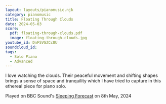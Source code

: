 ```yaml
---
layout: layouts/pianomusic.njk
category: pianomusic
title: Floating Through Clouds
date: 2024-05-03
score:
  pdf: floating-through-clouds.pdf
  image: floating-through-clouds.jpg
youtube_id: DnF5VGZCc8U
soundcloud_id:
tags:
  - Solo Piano
  - Advanced
---
```


I love watching the clouds. Their peaceful movement and shifting shapes brings a sense of space and tranquility which I have tried to capture in this ethereal piece for piano solo.

Played on BBC Sound's [Sleeping Forecast](https://www.bbc.co.uk/sounds/play/p0hwp5k3?partner=uk.co.bbc&origin=share-mobile) on 8th May, 2024
